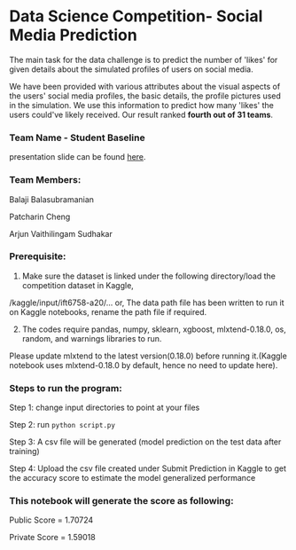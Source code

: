 # Data Science Competition- Social Media Prediction


The main task for the data challenge is to predict the number of 'likes' for given details about the simulated profiles of users on social media.

We have been provided with various attributes about the visual aspects of the users' social media profiles, the basic details, the profile pictures used in the simulation. We use this information to predict how many 'likes' the users could've likely received. Our result ranked **fourth out of 31 teams**.


### Team Name - Student Baseline

presentation slide can be found [here](https://docs.google.com/presentation/d/1HfolpTci-lAh_MLWbS5ZTfUYm19PZh1uEr2Z5sGU5Yg/edit#slide=id.gb0fe54fd99_0_43).

### Team Members:

Balaji Balasubramanian

Patcharin Cheng 

Arjun Vaithilingam Sudhakar


### Prerequisite:

1.  Make sure the dataset is linked under the following directory/load the competition dataset in Kaggle,

/kaggle/input/ift6758-a20/...
or, The data path file has been written to run it on Kaggle notebooks, rename the path file if required.

2. The codes require pandas, numpy, sklearn, xgboost, mlxtend-0.18.0, os, random, and warnings libraries to run.

Please update mlxtend to the latest version(0.18.0) before running it.(Kaggle notebook uses mlxtend-0.18.0 by default, hence no need to update here).

### Steps to run the program:

Step 1: change input directories to point at your files

Step 2: run `python script.py`

Step 3: A csv file will be generated (model prediction on the test data after training)

Step 4: Upload the csv file created under Submit Prediction in Kaggle to get the accuracy score to estimate the model generalized performance

### This notebook will generate the score as following:

Public Score = 1.70724

Private Score = 1.59018
